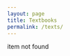 ```yaml
---
layout: page
title: Textbooks
permalink: /texts/
---
```


<div id="test">item not found</div>
<script>
var texts = { 
    {%- for item in site.data.oer-curriculum-map -%}
    {{ item.id | jsonify }} : { "course": {{ item.course | jsonify }}, "title": {{ item.opentext | jsonify }}, "link": {{ item.link | jsonify }}, "notes": {{ item.notes | jsonify }}, "current": {{ item.current-text | jsonify }}, "cost": {{ item.current-cost | jsonify }} }{% unless forloop.last %}, {% endunless %}
    {% endfor %} 
};
var queryString = window.location.search.substring(1).split("=")[1];
var record = texts[queryString];
var info = '<h3>' + record.title + '</h3> <p>Course: ' + record.course + '<br>' + record.notes + '<br>Replaces: ' + record.current + '<br>Saves:' + record.cost + '</p> <p><a class="btn btn-primary" href="' + record.link + '" role="button">Get OER &raquo;</a></p>';
var infobox = document.getElementById("test");
infobox.innerHTML = info;
</script>